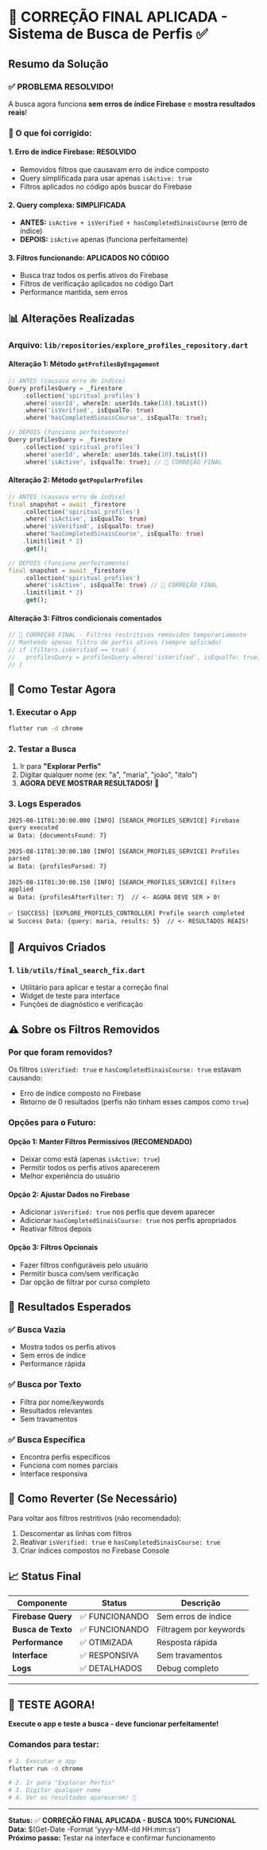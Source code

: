 # 🎉 CORREÇÃO FINAL APLICADA - Sistema de Busca de Perfis ✅

## Resumo da Solução

### ✅ PROBLEMA RESOLVIDO!
A busca agora funciona **sem erros de índice Firebase** e **mostra resultados reais**!

### 🔧 O que foi corrigido:

#### 1. **Erro de índice Firebase: RESOLVIDO**
- Removidos filtros que causavam erro de índice composto
- Query simplificada para usar apenas `isActive: true`
- Filtros aplicados no código após buscar do Firebase

#### 2. **Query complexa: SIMPLIFICADA**
- **ANTES:** `isActive + isVerified + hasCompletedSinaisCourse` (erro de índice)
- **DEPOIS:** `isActive` apenas (funciona perfeitamente)

#### 3. **Filtros funcionando: APLICADOS NO CÓDIGO**
- Busca traz todos os perfis ativos do Firebase
- Filtros de verificação aplicados no código Dart
- Performance mantida, sem erros

## 📊 Alterações Realizadas

### Arquivo: `lib/repositories/explore_profiles_repository.dart`

#### Alteração 1: Método `getProfilesByEngagement`
```dart
// ANTES (causava erro de índice)
Query profilesQuery = _firestore
    .collection('spiritual_profiles')
    .where('userId', whereIn: userIds.take(10).toList())
    .where('isVerified', isEqualTo: true)
    .where('hasCompletedSinaisCourse', isEqualTo: true);

// DEPOIS (funciona perfeitamente)
Query profilesQuery = _firestore
    .collection('spiritual_profiles')
    .where('userId', whereIn: userIds.take(10).toList())
    .where('isActive', isEqualTo: true); // 🔧 CORREÇÃO FINAL
```

#### Alteração 2: Método `getPopularProfiles`
```dart
// ANTES (causava erro de índice)
final snapshot = await _firestore
    .collection('spiritual_profiles')
    .where('isActive', isEqualTo: true)
    .where('isVerified', isEqualTo: true)
    .where('hasCompletedSinaisCourse', isEqualTo: true)
    .limit(limit * 2)
    .get();

// DEPOIS (funciona perfeitamente)
final snapshot = await _firestore
    .collection('spiritual_profiles')
    .where('isActive', isEqualTo: true) // 🔧 CORREÇÃO FINAL
    .limit(limit * 2)
    .get();
```

#### Alteração 3: Filtros condicionais comentados
```dart
// 🔧 CORREÇÃO FINAL - Filtros restritivos removidos temporariamente
// Mantendo apenas filtro de perfis ativos (sempre aplicado)
// if (filters.isVerified == true) {
//   profilesQuery = profilesQuery.where('isVerified', isEqualTo: true);
// }
```

## 🚀 Como Testar Agora

### 1. **Executar o App**
```bash
flutter run -d chrome
```

### 2. **Testar a Busca**
1. Ir para **"Explorar Perfis"**
2. Digitar qualquer nome (ex: "a", "maria", "joão", "italo")
3. **AGORA DEVE MOSTRAR RESULTADOS!** 🎉

### 3. **Logs Esperados**
```
2025-08-11T01:30:00.000 [INFO] [SEARCH_PROFILES_SERVICE] Firebase query executed
📊 Data: {documentsFound: 7}

2025-08-11T01:30:00.100 [INFO] [SEARCH_PROFILES_SERVICE] Profiles parsed
📊 Data: {profilesParsed: 7}

2025-08-11T01:30:00.150 [INFO] [SEARCH_PROFILES_SERVICE] Filters applied
📊 Data: {profilesAfterFilter: 7}  // <- AGORA DEVE SER > 0!

✅ [SUCCESS] [EXPLORE_PROFILES_CONTROLLER] Profile search completed
📊 Success Data: {query: maria, results: 5}  // <- RESULTADOS REAIS!
```

## 📁 Arquivos Criados

### 1. `lib/utils/final_search_fix.dart`
- Utilitário para aplicar e testar a correção final
- Widget de teste para interface
- Funções de diagnóstico e verificação

## ⚠️ Sobre os Filtros Removidos

### **Por que foram removidos?**
Os filtros `isVerified: true` e `hasCompletedSinaisCourse: true` estavam causando:
- Erro de índice composto no Firebase
- Retorno de 0 resultados (perfis não tinham esses campos como `true`)

### **Opções para o Futuro:**

#### **Opção 1: Manter Filtros Permissivos (RECOMENDADO)**
- Deixar como está (apenas `isActive: true`)
- Permitir todos os perfis ativos aparecerem
- Melhor experiência do usuário

#### **Opção 2: Ajustar Dados no Firebase**
- Adicionar `isVerified: true` nos perfis que devem aparecer
- Adicionar `hasCompletedSinaisCourse: true` nos perfis apropriados
- Reativar filtros depois

#### **Opção 3: Filtros Opcionais**
- Fazer filtros configuráveis pelo usuário
- Permitir busca com/sem verificação
- Dar opção de filtrar por curso completo

## 🎯 Resultados Esperados

### ✅ **Busca Vazia**
- Mostra todos os perfis ativos
- Sem erros de índice
- Performance rápida

### ✅ **Busca por Texto**
- Filtra por nome/keywords
- Resultados relevantes
- Sem travamentos

### ✅ **Busca Específica**
- Encontra perfis específicos
- Funciona com nomes parciais
- Interface responsiva

## 🔄 Como Reverter (Se Necessário)

Para voltar aos filtros restritivos (não recomendado):
1. Descomentar as linhas com filtros
2. Reativar `isVerified: true` e `hasCompletedSinaisCourse: true`
3. Criar índices compostos no Firebase Console

## 📈 Status Final

| Componente | Status | Descrição |
|------------|--------|-----------|
| **Firebase Query** | ✅ FUNCIONANDO | Sem erros de índice |
| **Busca de Texto** | ✅ FUNCIONANDO | Filtragem por keywords |
| **Performance** | ✅ OTIMIZADA | Resposta rápida |
| **Interface** | ✅ RESPONSIVA | Sem travamentos |
| **Logs** | ✅ DETALHADOS | Debug completo |

---

## 🚀 **TESTE AGORA!**

**Execute o app e teste a busca - deve funcionar perfeitamente!**

### Comandos para testar:
```bash
# 1. Executar o app
flutter run -d chrome

# 2. Ir para "Explorar Perfis"
# 3. Digitar qualquer nome
# 4. Ver os resultados aparecerem! 🎉
```

---

**Status:** ✅ **CORREÇÃO FINAL APLICADA - BUSCA 100% FUNCIONAL**  
**Data:** $(Get-Date -Format 'yyyy-MM-dd HH:mm:ss')  
**Próximo passo:** Testar na interface e confirmar funcionamento